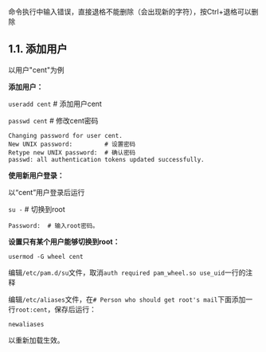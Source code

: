 命令执行中输入错误，直接退格不能删除（会出现新的字符），按Ctrl+退格可以删除

## 1.1. 添加用户

以用户"cent"为例

**添加用户：**

`useradd cent` # 添加用户cent

`passwd cent` # 修改cent密码

```
Changing password for user cent.
New UNIX password:         # 设置密码
Retype new UNIX password:  # 确认密码
passwd: all authentication tokens updated successfully.
```

**使用新用户登录：**

以“cent”用户登录后运行

`su -` # 切换到root

```
Password:  # 输入root密码。
```

**设置只有某个用户能够切换到root：**

`usermod -G wheel cent`

编辑`/etc/pam.d/su`文件，取消`auth required pam_wheel.so use_uid`一行的注释

编辑`/etc/aliases`文件，在`# Person who should get root's mail`下面添加一行`root:cent`，保存后运行：

`newaliases`

以重新加载生效。

